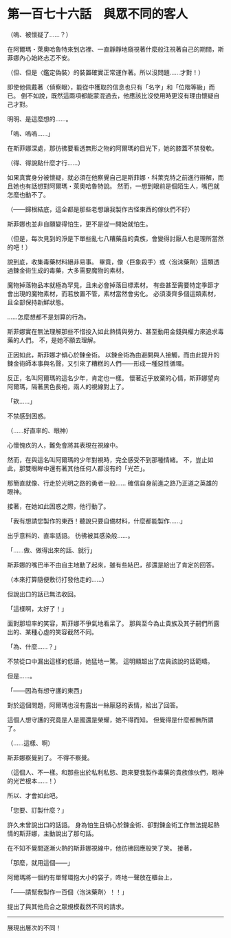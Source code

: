 # 第一百七十六話　與眾不同的客人

（嗚、被懷疑了……？）

在阿爾瑪・萊奧哈魯特來到店裡、一直靜靜地窺視著什麼般注視著自己的期間，斯菲娜內心始終忐忑不安。

（但、但是〈鑑定偽裝〉的裝置確實正常運作著。所以沒問題……才對！）

即使他佩戴著〈偵察眼〉，能從中獲取的信息也只有「名字」和「位階等級」而已。
倒不如說，既然這兩項都能蒙混過去，他應該比沒使用時更沒有理由懷疑自己才對。

明明、是這麼想的……。

「嗚、嗚嗚……」

在斯菲娜深處，那彷彿要看透無形之物的阿爾瑪的目光下，她的膝蓋不禁發軟。

（得、得說點什麼才行……）

如果真實身分被懷疑，就必須在他察覺自己是斯菲娜・科萊克特之前進行辯解，而且她也有話想對阿爾瑪・萊奧哈魯特說。
然而，一想到眼前是個陌生人，嘴巴就怎麼也動不了。

（——歸根結底，這全都是那些老想讓我製作古怪東西的傢伙們不好）

斯菲娜也並非自願變得怕生，更不是從一開始就怕生。

（但是，每次見到的淨是下單些亂七八糟藥品的貴族，會變得討厭人也是理所當然的吧！）

說到底，收集毒藥材料絕非易事。
畢竟，像〈巨象殺手〉或〈泡沫藥劑〉這類透過鍊金術生成的毒藥，大多需要魔物的素材。

魔物掉落物品本就極為罕見，且未必會掉落目標素材。
有些甚至需要特定季節才會出現的魔物素材，而若放置不管，素材當然會劣化。
必須湊齊多個這類素材，且全部保持新鮮狀態。

……怎麼想都不是划算的行為。

斯菲娜實在無法理解那些不惜投入如此熱情與勞力、甚至動用金錢與權力來追求毒藥的人們。
不，是她不願去理解。

正因如此，斯菲娜才傾心於鍊金術。
以鍊金術為由避開與人接觸，而由此提升的鍊金術師本事與名聲，又引來了糟糕的人們——形成一種惡性循環。

反正，名叫阿爾瑪的這名少年，肯定也一樣。
懷著近乎放棄的心情，斯菲娜望向阿爾瑪，隔著黑色長袍，兩人的視線對上了。

「欸……」

不禁感到困惑。

（……好直率的、眼神）

心懷愧疚的人，難免會將其表現在視線中。

然而，在與這名叫阿爾瑪的少年對視時，完全感受不到那種情緒。
不，豈止如此，那雙眼眸中還有著其他任何人都沒有的「光芒」。

那簡直就像、行走於光明之路的勇者一般……
確信自身前進之路乃正道之英雄的眼神。

接著，在她如此困惑之際，他行動了。

「我有想請您製作的東西！聽說只要自備材料，什麼都能製作……」

出乎意料的、直率話語。
彷彿被其感染般……。

「……做、做得出來的話、就行」

斯菲娜的嘴巴半不由自主地動了起來，雖有些結巴，卻還是給出了肯定的回答。

（本來打算隨便敷衍打發他走的……）

但說出口的話已無法收回。

「這樣啊，太好了！」

面對那坦率的笑容，斯菲娜不爭氣地看呆了。
那與至今為止貴族及其子嗣們所露出的、某種心虛的笑容截然不同。

「為、什麼……？」

不禁從口中漏出這樣的低語，她猛地一驚。
這明顯超出了店員該說的話範疇。

但是……。

「——因為有想守護的東西」

對於這個問題，阿爾瑪也沒有露出一絲厭惡的表情，給出了回答。

這個人想守護的究竟是人是國還是榮耀，她不得而知。
但覺得是什麼都無所謂了。

（……這樣、啊）

斯菲娜察覺到了。
不得不察覺。

（這個人、不一樣。和那些出於私利私慾、跑來要我製作毒藥的貴族傢伙們，眼神的光芒根本……！）

所以、才會如此吧。

「您要、訂製什麼？」

許久未曾說出口的話語。
身為怕生且傾心於鍊金術、卻對鍊金術工作無法提起熱情的斯菲娜，主動說出了那句話。

在不知不覺間逐漸火熱的斯菲娜視線中，他彷彿回應般笑了笑。
接著，

「那麼，就用這個——」

阿爾瑪將一個約有單臂環抱大小的袋子，咚地一聲放在櫃台上，

「——請幫我製作一百個〈泡沫藥劑〉！！」

提出了與其他烏合之眾規模截然不同的請求。

---

展現出層次的不同！